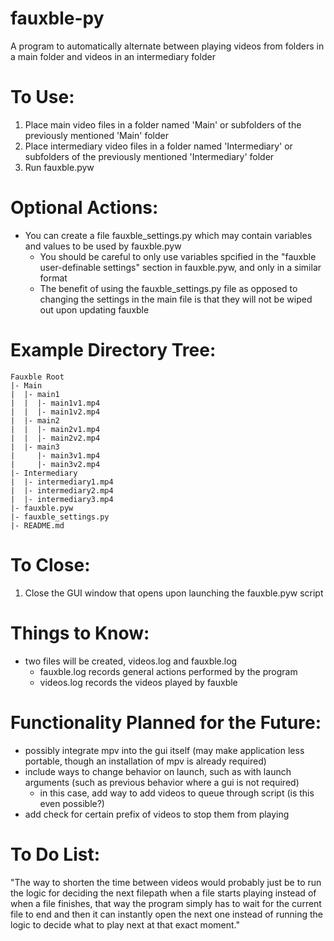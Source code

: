 # fauxble-py
A program to automatically alternate between playing videos from folders in a main folder and videos in an intermediary folder

# To Use:
1. Place main video files in a folder named 'Main' or subfolders of the previously mentioned 'Main' folder
2. Place intermediary video files in a folder named 'Intermediary' or subfolders of the previously mentioned 'Intermediary' folder
4. Run fauxble.pyw

# Optional Actions:
- You can create a file fauxble_settings.py which may contain variables and values to be used by fauxble.pyw
  - You should be careful to only use variables spcified in the "fauxble user-definable settings" section in fauxble.pyw, and only in a similar format
  - The benefit of using the fauxble_settings.py file as opposed to changing the settings in the main file is that they will not be wiped out upon updating fauxble

# Example Directory Tree:

```
Fauxble Root  
|- Main  
|  |- main1  
|  |  |- main1v1.mp4  
|  |  |- main1v2.mp4  
|  |- main2  
|  |  |- main2v1.mp4  
|  |  |- main2v2.mp4  
|  |- main3  
|     |- main3v1.mp4  
|     |- main3v2.mp4  
|- Intermediary  
|  |- intermediary1.mp4  
|  |- intermediary2.mp4  
|  |- intermediary3.mp4  
|- fauxble.pyw
|- fauxble_settings.py  
|- README.md
```

# To Close:
1. Close the GUI window that opens upon launching the fauxble.pyw script

# Things to Know:
- two files will be created, videos.log and fauxble.log
  - fauxble.log records general actions performed by the program
  - videos.log records the videos played by fauxble

# Functionality Planned for the Future:
- possibly integrate mpv into the gui itself (may make application less portable, though an installation of mpv is already required)
- include ways to change behavior on launch, such as with launch arguments (such as previous behavior where a gui is not required)
  - in this case, add way to add videos to queue through script (is this even possible?)
- add check for certain prefix of videos to stop them from playing

# To Do List:
"The way to shorten the time between videos would probably just be to run the logic for deciding the next filepath when a file starts playing instead of when a file finishes, that way the program simply has to wait for the current file to end and then it can instantly open the next one instead of running the logic to decide what to play next at that exact moment."